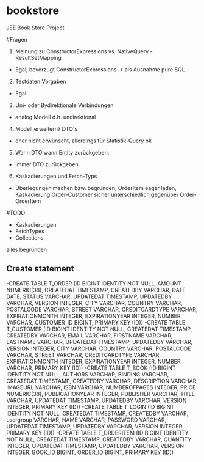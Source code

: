 # bookstore
JEE Book Store Project

#Fragen
1. Meinung zu ConstructorExpressions vs. NativeQuery - ResultSetMapping
 - Egal, bevorzugt ConstructorExpressions -> als Ausnahme pure SQL
2. Testdaten Vorgaben
 - Egal
3. Uni- oder Bydirektionale Verbindungen
 - analog Modell d.h. undirektional
4. Modell erweitern? DTO's
 - eher nicht erwünscht, allerdings für Statistik-Query ok
5. Wann DTO wann Entity zurückgeben.
 - Immer DTO zurückgeben.
6. Kaskadierungen und Fetch-Typs 
 - Überlegungen machen bzw. begründen, OrderItem eager laden, 
 Kaskadierung Order-Customer sicher unterschiedlich gegenüber Order-OrderItem


#TODO
- Kaskadierungen
- FetchTypes
- Collections

alles begründen



## Create statement


-CREATE TABLE T_ORDER (ID BIGINT IDENTITY NOT NULL, AMOUNT NUMERIC(38), CREATEDAT TIMESTAMP, CREATEDBY VARCHAR, DATE DATE, STATUS VARCHAR, UPDATEDAT TIMESTAMP, UPDATEDBY VARCHAR, VERSION INTEGER, CITY VARCHAR, COUNTRY VARCHAR, POSTALCODE VARCHAR, STREET VARCHAR, CREDITCARDTYPE VARCHAR, EXPIRATIONMONTH INTEGER, EXPIRATIONYEAR INTEGER, NUMBER VARCHAR, CUSTOMER_ID BIGINT, PRIMARY KEY (ID))
-CREATE TABLE T_CUSTOMER (ID BIGINT IDENTITY NOT NULL, CREATEDAT TIMESTAMP, CREATEDBY VARCHAR, EMAIL VARCHAR, FIRSTNAME VARCHAR, LASTNAME VARCHAR, UPDATEDAT TIMESTAMP, UPDATEDBY VARCHAR, VERSION INTEGER, CITY VARCHAR, COUNTRY VARCHAR, POSTALCODE VARCHAR, STREET VARCHAR, CREDITCARDTYPE VARCHAR, EXPIRATIONMONTH INTEGER, EXPIRATIONYEAR INTEGER, NUMBER VARCHAR, PRIMARY KEY (ID))
-CREATE TABLE T_BOOK (ID BIGINT IDENTITY NOT NULL, AUTHORS VARCHAR, BINDING VARCHAR, CREATEDAT TIMESTAMP, CREATEDBY VARCHAR, DESCRIPTION VARCHAR, IMAGEURL VARCHAR, ISBN VARCHAR, NUMBEROFPAGES INTEGER, PRICE NUMERIC(38), PUBLICATIONYEAR INTEGER, PUBLISHER VARCHAR, TITLE VARCHAR, UPDATEDAT TIMESTAMP, UPDATEDBY VARCHAR, VERSION INTEGER, PRIMARY KEY (ID))
-CREATE TABLE T_LOGIN (ID BIGINT IDENTITY NOT NULL, CREATEDAT TIMESTAMP, CREATEDBY VARCHAR, usergroup VARCHAR, NAME VARCHAR, PASSWORD VARCHAR, UPDATEDAT TIMESTAMP, UPDATEDBY VARCHAR, VERSION INTEGER, PRIMARY KEY (ID))
-CREATE TABLE T_ORDERITEM (ID BIGINT IDENTITY NOT NULL, CREATEDAT TIMESTAMP, CREATEDBY VARCHAR, QUANTITY INTEGER, UPDATEDAT TIMESTAMP, UPDATEDBY VARCHAR, VERSION INTEGER, BOOK_ID BIGINT, ORDER_ID BIGINT, PRIMARY KEY (ID))